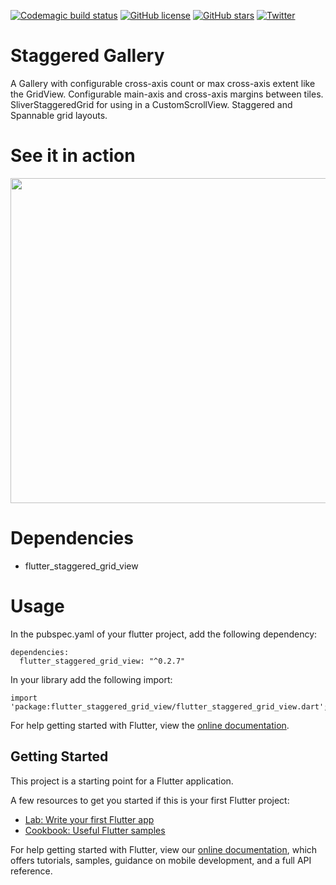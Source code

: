 [![Codemagic build status](https://api.codemagic.io/apps/5f070250d9ccd5631ab12c0a/5f070250d9ccd5631ab12c09/status_badge.svg)](https://codemagic.io/apps/5f070250d9ccd5631ab12c0a/5f070250d9ccd5631ab12c09/latest_build) [![GitHub license](https://img.shields.io/github/license/MSPKIIT/Staggered-Gallery)](https://github.com/MSPKIIT/Staggered-Gallery/blob/master/LICENSE) [![GitHub stars](https://img.shields.io/github/stars/MSPKIIT/Staggered-Gallery)](https://github.com/MSPKIIT/Staggered-Gallery/stargazers) [![Twitter](https://img.shields.io/twitter/url?style=social)](https://twitter.com/intent/tweet?text=Wow:&url=https%3A%2F%2Fgithub.com%2FMSPKIIT%2FStaggered-Gallery)

# Staggered Gallery

A Gallery with configurable cross-axis count or max cross-axis extent like the GridView. Configurable main-axis and cross-axis margins between tiles. SliverStaggeredGrid for using in a CustomScrollView. Staggered and Spannable grid layouts.

# See it in action

<img src="https://raw.githubusercontent.com/letsar/flutter_staggered_grid_view/master/doc/images/spannable_1.gif" width="520" />

# Dependencies

* flutter_staggered_grid_view

# Usage

In the pubspec.yaml of your flutter project, add the following dependency:
```
dependencies: 
  flutter_staggered_grid_view: "^0.2.7"
```
In your library add the following import:
```
import 'package:flutter_staggered_grid_view/flutter_staggered_grid_view.dart';
```
For help getting started with Flutter, view the [online documentation](https://flutter.dev/docs).

## Getting Started

This project is a starting point for a Flutter application.

A few resources to get you started if this is your first Flutter project:

- [Lab: Write your first Flutter app](https://flutter.dev/docs/get-started/codelab)
- [Cookbook: Useful Flutter samples](https://flutter.dev/docs/cookbook)

For help getting started with Flutter, view our
[online documentation](https://flutter.dev/docs), which offers tutorials,
samples, guidance on mobile development, and a full API reference.
